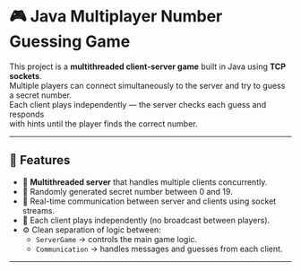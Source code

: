 # 🎮 Java Multiplayer Number Guessing Game

This project is a **multithreaded client-server game** built in Java using **TCP sockets**.  
Multiple players can connect simultaneously to the server and try to guess a secret number.  
Each client plays independently — the server checks each guess and responds  
with hints until the player finds the correct number.

---

## 🚀 Features

- 🧩 **Multithreaded server** that handles multiple clients concurrently.  
- 🔢 Randomly generated secret number between 0 and 19.  
- 💬 Real-time communication between server and clients using socket streams.  
- 🧠 Each client plays independently (no broadcast between players).  
- ⚙️ Clean separation of logic between:
  - `ServerGame` → controls the main game logic.
  - `Communication` → handles messages and guesses from each client.

---



